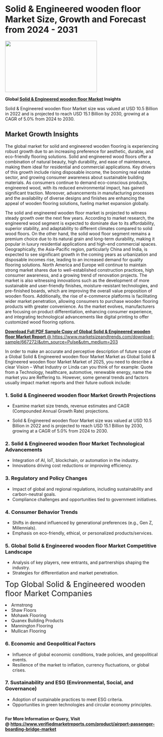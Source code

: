 <H1>Solid & Engineered wooden floor Market Size, Growth and Forecast from 2024 - 2031</H1><img class="aligncenter size-medium wp-image-584254" src="https://thirdeyenews.in/wp-content/uploads/2024/09/Global-Market-Research-300x168.jpeg" alt="" width="300" height="168" /><p><strong>Global&nbsp;<a href="https://www.marketsizeandtrends.com/download-sample/667272/&amp;utm_source=Pulse&amp;utm_medium=203">Solid & Engineered wooden floor Market</a> Insights</strong></p><p>Solid & Engineered wooden floor Market size was valued at USD 10.5 Billion in 2022 and is projected to reach USD 15.1 Billion by 2030, growing at a CAGR of 5.0% from 2024 to 2030.</p><p><h2>Market Growth Insights</h2> <p>The global market for solid and engineered wooden flooring is experiencing robust growth due to an increasing preference for aesthetic, durable, and eco-friendly flooring solutions. Solid and engineered wood floors offer a combination of natural beauty, high durability, and ease of maintenance, making them ideal for residential and commercial applications. Key drivers of this growth include rising disposable income, the booming real estate sector, and growing consumer awareness about sustainable building materials. As consumers continue to demand eco-conscious products, engineered wood, with its reduced environmental impact, has gained significant traction. Moreover, advancements in manufacturing processes and the availability of diverse designs and finishes are enhancing the appeal of wooden flooring solutions, fueling market expansion globally. <a href="#"></a> </p> <p>The solid and engineered wooden floor market is projected to witness steady growth over the next few years. According to market research, the engineered wood segment is expected to dominate due to its affordability, superior stability, and adaptability to different climates compared to solid wood floors. On the other hand, the solid wood floor segment remains a premium choice due to its natural grain and long-term durability, making it popular in luxury residential applications and high-end commercial spaces. Geographically, the Asia-Pacific region, particularly China and India, is expected to see significant growth in the coming years as urbanization and disposable incomes rise, leading to an increased demand for quality flooring solutions. North America and Europe will continue to maintain strong market shares due to well-established construction practices, high consumer awareness, and a growing trend of renovation projects. The market is also witnessing innovations such as the development of more sustainable and user-friendly finishes, moisture-resistant technologies, and pre-finished boards, which are improving the overall value proposition of wooden floors. Additionally, the rise of e-commerce platforms is facilitating wider market penetration, allowing consumers to purchase wooden flooring products with greater convenience. As the market evolves, manufacturers are focusing on product differentiation, enhancing consumer experience, and integrating technological advancements like digital printing to offer customized wood flooring options. <p><a href="#"></p><p><span class=""><strong>Download Full PDF Sample Copy of Global Solid & Engineered wooden floor Market Report</strong> @ <a href="https://www.marketsizeandtrends.com/download-sample/667272/&amp;utm_source=Pulse&amp;utm_medium=203" target="_blank">https://www.marketsizeandtrends.com/download-sample/667272/&amp;utm_source=Pulse&amp;utm_medium=203</a></span></p><p>In order to make an accurate and perceptive description of future scope of a Global&nbsp;Solid & Engineered wooden floor Market Market as Global&nbsp;Solid & Engineered wooden floor Market Market of 2025, you need to describe a clear Vision &ndash; What Industry or Linda can you think of for example: Quote from a Technology, healthcare, automotive, renewable energy, name the market you are Reffering to. However, some general trends and factors usually impact market reports and their future outlook include:</p><h3>1.&nbsp;<strong>Solid & Engineered wooden floor Market Growth Projections</strong></h3><ul><li>Examine market size trends, revenue estimates and CAGR (Compounded Annual Growth Rate) projections.</li><li><p>Solid & Engineered wooden floor Market size was valued at USD 10.5 Billion in 2022 and is projected to reach USD 15.1 Billion by 2030, growing at a CAGR of 5.0% from 2024 to 2030.</p></li></ul><h3>2.&nbsp;<strong>Solid & Engineered wooden floor Market Technological Advancements</strong></h3><ul><li>Integration of AI, IoT, blockchain, or automation in the industry.</li><li>Innovations driving cost reductions or improving efficiency.</li></ul><h3>3.&nbsp;<strong>Regulatory and Policy Changes</strong></h3><ul><li>Impact of global and regional regulations, including sustainability and carbon-neutral goals.</li><li>Compliance challenges and opportunities tied to government initiatives.</li></ul><h3>4.&nbsp;<strong>Consumer Behavior Trends</strong></h3><ul><li>Shifts in demand influenced by generational preferences (e.g., Gen Z, Millennials).</li><li>Emphasis on eco-friendly, ethical, or personalized products/services.</li></ul><h3>5.&nbsp;<strong>Global Solid & Engineered wooden floor Market Competitive Landscape</strong></h3><ul><li>Analysis of key players, new entrants, and partnerships shaping the industry.</li><li>Strategies for differentiation and market penetration.</li></ul><p data-pm-slice="1 1 []"><span style="color: inherit; font-family: inherit; font-size: 25px;">Top Global Solid & Engineered wooden floor Market Companies</span></p><div class="" data-test-id=""><p><li>Armstrong</li><li> Shaw Floors</li><li> Mohawk Flooring</li><li> Quanex Building Products</li><li> Mannington Flooring</li><li> Mullican Flooring</li></p></div><h3>6.&nbsp;<strong>Economic and Geopolitical Factors</strong></h3><ul><li>Influence of global economic conditions, trade policies, and geopolitical events.</li><li>Resilience of the market to inflation, currency fluctuations, or global crises.</li></ul><h3>7.&nbsp;<strong>Sustainability and ESG (Environmental, Social, and Governance)</strong></h3><ul><li>Adoption of sustainable practices to meet ESG criteria.</li><li>Opportunities in green technologies and circular economy principles.</li></ul><h2><strong style="font-size: 14px;">For More Information or Query, Visit @&nbsp;</strong><a style="background-color: #ffffff; font-size: 14px;" href="https://www.marketsizeandtrends.com/report/solid-and-engineered-wooden-floor-market/" target="_blank">https://www.verifiedmarketreports.com/product/airport-passenger-boarding-bridge-market</a></h2>
